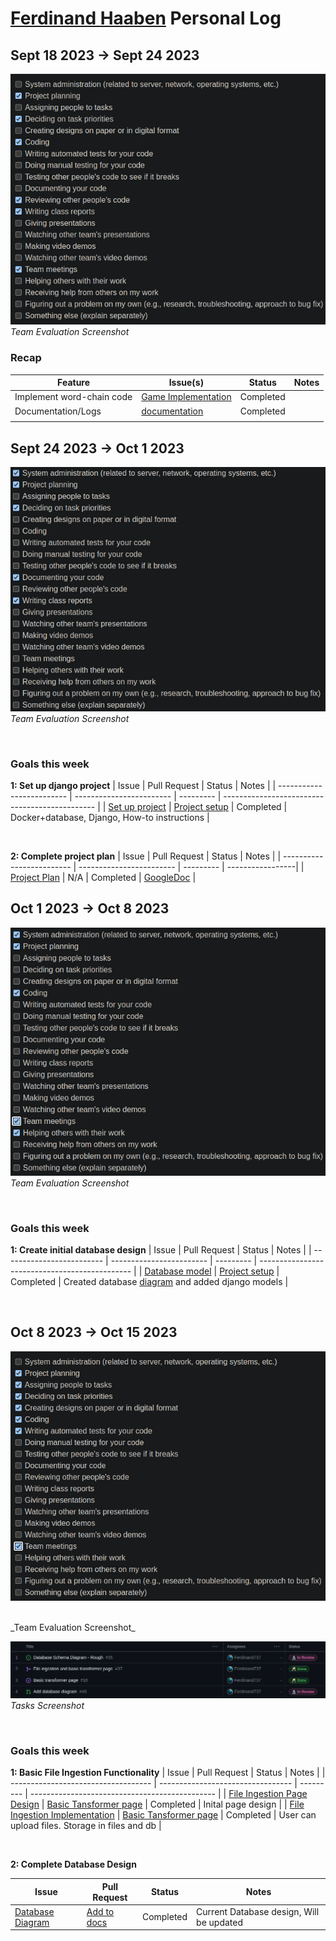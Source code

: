 # [Ferdinand Haaben](https://github.com/Ferdinand737) Personal Log


## Sept 18 2023 -> Sept 24 2023

![evaluation-screenshot](../../img/ferdinand-eval-3.png)
<br>
*Team Evaluation Screenshot*

### Recap

| Feature | Issue(s) | Status | Notes |
|----------|----------|----------|----------|
| Implement word-chain code | [Game Implementation][1] | Completed |  |
| Documentation/Logs | [documentation][2] | Completed |  |
|  |  |  |  |

[1]:https://github.com/COSC-499-W2023/word-chain-exercise-team-7/issues/11
[2]:https://github.com/COSC-499-W2023/word-chain-exercise-team-7/tree/logs

## Sept 24 2023 -> Oct 1 2023

![evaluation-screenshot](../../img/ferdinand-eval-4.png)
<br>
_Team Evaluation Screenshot_

<br>

### Goals this week

**1: Set up django project**
| Issue                     | Pull Request             | Status    | Notes                                          |
| ------------------------- | ------------------------ | --------- | ---------------------------------------------- |
| [Set up project][3]       | [Project setup][4]       | Completed |   Docker+database, Django, How-to instructions |

<br>

**2: Complete project plan**
| Issue                     | Pull Request             | Status    | Notes            |
| ------------------------- | ------------------------ | --------- | -----------------|
| [Project Plan][5]         | N/A                      | Completed |  [GoogleDoc][6]  |


[3]: https://github.com/COSC-499-W2023/year-long-project-team-7/issues/5
[4]: https://github.com/COSC-499-W2023/year-long-project-team-7/pull/6
[5]: https://github.com/COSC-499-W2023/year-long-project-team-7/issues/2
[6]: https://docs.google.com/document/d/18U3K607QbEoZFy_O4bKOMl64O0OOUe0IOVW4NVq2NdY/edit?pli=1


## Oct 1 2023 -> Oct 8 2023

![evaluation-screenshot](../../img/ferdinand-eval-5.png)
<br>
_Team Evaluation Screenshot_

<br>

### Goals this week

**1: Create initial database design**
| Issue                     | Pull Request             | Status    | Notes                                          |
| ------------------------- | ------------------------ | --------- | ---------------------------------------------- |
| [Database model][7]       | [Project setup][8]       | Completed |   Created database [diagram][9] and added django models |

<br>


[7]: https://github.com/COSC-499-W2023/year-long-project-team-7/issues/15
[8]: https://github.com/COSC-499-W2023/year-long-project-team-7/pull/19
[9]: https://dbdiagram.io/d/Capstone-651f4dbcffbf5169f023111f

## Oct 8 2023 -> Oct 15 2023

![evaluation-screenshot](../../img/ferdinand-eval-6.png)

<br>
_Team Evaluation Screenshot_

<br>


![tasks-screenshot](../../img/ferdinand-tasks-6.png)
<br>
_Tasks Screenshot_

<br>

### Goals this week

**1: Basic File Ingestion Functionality**
| Issue                               | Pull Request                      | Status    | Notes                                          |
| ----------------------------------- | --------------------------------- | --------- | ---------------------------------------------- |
| [File Ingestion Page Design][10]    | [Basic Tansformer page][11]       | Completed | Inital page design                             |
| [File Ingestion Implementation][12] | [Basic Tansformer page][11]       | Completed | User can upload files. Storage in files and db |

<br>

**2: Complete Database Design**

| Issue                               | Pull Request                      | Status    | Notes                                          |
| ----------------------------------- | --------------------------------- | --------- | ---------------------------------------------- |
| [Database Diagram][13]              | [Add to docs][14]                 | Completed | Current Database design, Will be updated       |



[10]: https://github.com/COSC-499-W2023/year-long-project-team-7/issues/16
[11]: https://github.com/COSC-499-W2023/year-long-project-team-7/pull/37
[12]: https://github.com/COSC-499-W2023/year-long-project-team-7/issues/31
[13]: https://github.com/COSC-499-W2023/year-long-project-team-7/issues/35
[14]: https://github.com/COSC-499-W2023/year-long-project-team-7/pull/49
